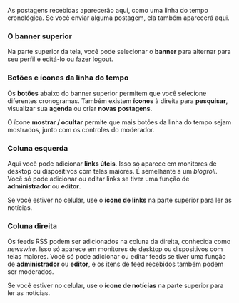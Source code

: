 As postagens recebidas aparecerão aqui, como uma linha do tempo cronológica. Se você enviar alguma postagem, ela também aparecerá aqui.

### O banner superior
Na parte superior da tela, você pode selecionar o **banner** para alternar para seu perfil e editá-lo ou fazer logout.

### Botões e ícones da linha do tempo
Os **botões** abaixo do banner superior permitem que você selecione diferentes cronogramas. Também existem **ícones** à direita para **pesquisar**, visualizar sua **agenda** ou criar **novas postagens**.

O ícone **mostrar / ocultar** permite que mais botões da linha do tempo sejam mostrados, junto com os controles do moderador.

### Coluna esquerda
Aqui você pode adicionar **links úteis**. Isso só aparece em monitores de desktop ou dispositivos com telas maiores. É semelhante a um *blogroll*. Você só pode adicionar ou editar links se tiver uma função de **administrador** ou **editor**.

Se você estiver no celular, use o **ícone de links** na parte superior para ler as notícias.

### Coluna direita
Os feeds RSS podem ser adicionados na coluna da direita, conhecida como *newswire*. Isso só aparece em monitores de desktop ou dispositivos com telas maiores. Você só pode adicionar ou editar feeds se tiver uma função de **administrador** ou **editor**, e os itens de feed recebidos também podem ser moderados.

Se você estiver no celular, use o **ícone de notícias** na parte superior para ler as notícias.
